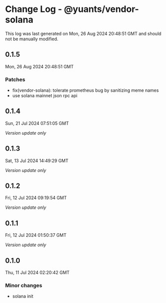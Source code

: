 # Change Log - @yuants/vendor-solana

This log was last generated on Mon, 26 Aug 2024 20:48:51 GMT and should not be manually modified.

## 0.1.5
Mon, 26 Aug 2024 20:48:51 GMT

### Patches

- fix(vendor-solana): tolerate prometheus bug by sanitizing meme names
- use solana mainnet json rpc api

## 0.1.4
Sun, 21 Jul 2024 07:51:05 GMT

_Version update only_

## 0.1.3
Sat, 13 Jul 2024 14:49:29 GMT

_Version update only_

## 0.1.2
Fri, 12 Jul 2024 09:19:54 GMT

_Version update only_

## 0.1.1
Fri, 12 Jul 2024 01:50:37 GMT

_Version update only_

## 0.1.0
Thu, 11 Jul 2024 02:20:42 GMT

### Minor changes

- solana init

